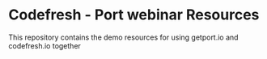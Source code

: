 # Codefresh - Port webinar Resources
This repository contains the demo resources for using getport.io and codefresh.io together
